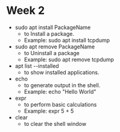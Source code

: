 # Week 2
- sudo apt install PackageName
  - to Install a package.
  - Example: sudo apt install tcpdump
- sudo apt remove PackageName
  - to Uninstall a package
  - Example: sudo apt remove tcpdump
- apt list --installed
  - to show installed applications.
- echo
  - to generate output in the shell.
  - Example: echo "Hello World"
- expr
  - to perform basic calculations
  - Example: expr 5 + 5
- clear
  - to clear the shell window
